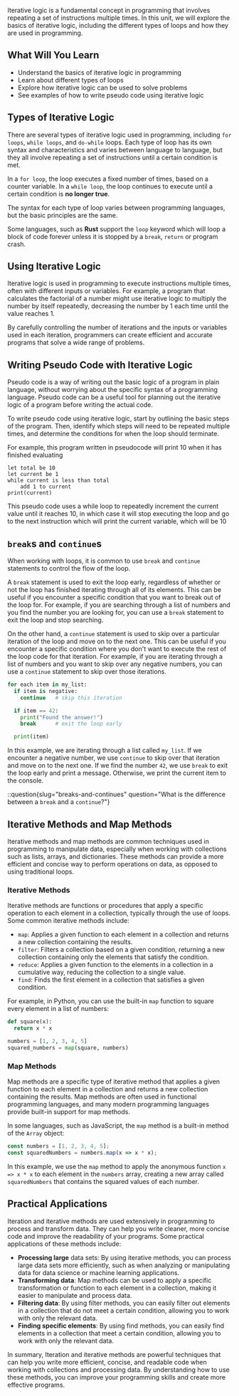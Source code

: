 Iterative logic is a fundamental concept in programming that involves repeating a set of instructions multiple times. In this unit, we will explore the basics of iterative logic, including the different types of loops and how they are used in programming.

## What Will You Learn

- Understand the basics of iterative logic in programming
- Learn about different types of loops
- Explore how iterative logic can be used to solve problems
- See examples of how to write pseudo code using iterative logic

## Types of Iterative Logic

There are several types of iterative logic used in programming, including `for loops`, `while loops`, and `do-while` loops. Each type of loop has its own syntax and characteristics and varies between language to language, but they all involve repeating a set of instructions until a certain condition is met.

In a `for loop`, the loop executes a fixed number of times, based on a counter variable. In a `while loop`, the loop continues to execute until a certain condition is **no longer true**.

The syntax for each type of loop varies between programming languages, but the basic principles are the same.

Some languages, such as **Rust** support the `loop` keyword which will loop a block of code forever unless it is stopped by a `break`, `return` or program crash.

## Using Iterative Logic

Iterative logic is used in programming to execute instructions multiple times, often with different inputs or variables. For example, a program that calculates the factorial of a number might use iterative logic to multiply the number by itself repeatedly, decreasing the number by 1 each time until the value reaches 1.

By carefully controlling the number of iterations and the inputs or variables used in each iteration, programmers can create efficient and accurate programs that solve a wide range of problems.

## Writing Pseudo Code with Iterative Logic

Pseudo code is a way of writing out the basic logic of a program in plain language, without worrying about the specific syntax of a programming language. Pseudo code can be a useful tool for planning out the iterative logic of a program before writing the actual code.

To write pseudo code using iterative logic, start by outlining the basic steps of the program. Then, identify which steps will need to be repeated multiple times, and determine the conditions for when the loop should terminate.

For example, this program written in pseudocode will print 10 when it has finished evaluating

```
let total be 10
let current be 1
while current is less than total
	add 1 to current
print(current)
```

This pseudo code uses a while loop to repeatedly increment the current value until it reaches 10, in which case it will stop executing the loop and go to the next instruction which will print the current variable, which will be 10

## `break`s and `continue`s

When working with loops, it is common to use `break` and `continue` statements to control the flow of the loop.

A `break` statement is used to exit the loop early, regardless of whether or not the loop has finished iterating through all of its elements. This can be useful if you encounter a specific condition that you want to break out of the loop for. For example, if you are searching through a list of numbers and you find the number you are looking for, you can use a `break` statement to exit the loop and stop searching.

On the other hand, a `continue` statement is used to skip over a particular iteration of the loop and move on to the next one. This can be useful if you encounter a specific condition where you don't want to execute the rest of the loop code for that iteration. For example, if you are iterating through a list of numbers and you want to skip over any negative numbers, you can use a `continue` statement to skip over those iterations.

```python
for each item in my_list:
  if item is negative:
    continue   # skip this iteration

  if item == 42:
    print("Found the answer!")
    break      # exit the loop early

  print(item)
```

In this example, we are iterating through a list called `my_list`. If we encounter a negative number, we use `continue` to skip over that iteration and move on to the next one. If we find the number `42`, we use `break` to exit the loop early and print a message. Otherwise, we print the current item to the console.

::question{slug="breaks-and-continues" question="What is the difference between a `break` and a `continue`?"}

## Iterative Methods and Map Methods

Iterative methods and map methods are common techniques used in programming to manipulate data, especially when working with collections such as lists, arrays, and dictionaries. These methods can provide a more efficient and concise way to perform operations on data, as opposed to using traditional loops.

### Iterative Methods

Iterative methods are functions or procedures that apply a specific operation to each element in a collection, typically through the use of loops. Some common iterative methods include:

- `map`: Applies a given function to each element in a collection and returns a new collection containing the results.
- `filter`: Filters a collection based on a given condition, returning a new collection containing only the elements that satisfy the condition.
- `reduce`: Applies a given function to the elements in a collection in a cumulative way, reducing the collection to a single value.
- `find`: Finds the first element in a collection that satisfies a given condition.

For example, in Python, you can use the built-in `map` function to square every element in a list of numbers:

```python
def square(x):
  return x * x

numbers = [1, 2, 3, 4, 5]
squared_numbers = map(square, numbers)
```

### Map Methods

Map methods are a specific type of iterative method that applies a given function to each element in a collection and returns a new collection containing the results. Map methods are often used in functional programming languages, and many modern programming languages provide built-in support for map methods.

In some languages, such as JavaScript, the `map` method is a built-in method of the `Array` object:

```javascript
const numbers = [1, 2, 3, 4, 5];
const squaredNumbers = numbers.map(x => x * x);
```

In this example, we use the `map` method to apply the anonymous function `x => x * x` to each element in the `numbers` array, creating a new array called `squaredNumbers` that contains the squared values of each number.

## Practical Applications

Iteration and iterative methods are used extensively in programming to process and transform data. They can help you write cleaner, more concise code and improve the readability of your programs. Some practical applications of these methods include:

- **Processing large** data sets: By using iterative methods, you can process large data sets more efficiently, such as when analyzing or manipulating data for data science or machine learning applications.
- **Transforming data**: Map methods can be used to apply a specific transformation or function to each element in a collection, making it easier to manipulate and process data.
- **Filtering data**: By using filter methods, you can easily filter out elements in a collection that do not meet a certain condition, allowing you to work with only the relevant data.
- **Finding specific elements**: By using find methods, you can easily find elements in a collection that meet a certain condition, allowing you to work with only the relevant data.

In summary, Iteration and iterative methods are powerful techniques that can help you write more efficient, concise, and readable code when working with collections and processing data. By understanding how to use these methods, you can improve your programming skills and create more effective programs.